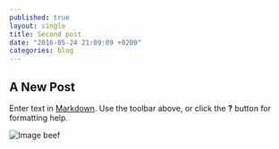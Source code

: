 ```yaml
---
published: true
layout: single
title: Second post
date: "2016-05-24 21:09:09 +0200"
categories: blog
---
```

## A New Post

Enter text in [Markdown](http://daringfireball.net/projects/markdown/). Use the toolbar above, or click the **?** button for formatting help.

![Image beef]({{site.baseurl}}/_posts/13+March+BEEF!+launches.jpg)
